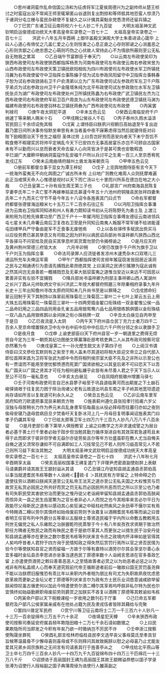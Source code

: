 <!-- { "loadSidebar": true } -->
　　○思州诸洞蛮作乱命信国公汤和为征虏将军江夏侯周德兴为之副帅师从楚王桢讨之时蛮寇出没不常闻王师至辄窜匿山谷退则复出剽掠和等师抵其地恐蛮人惊溃乃于诸洞分屯立栅与蛮民杂耕使不复疑久之以计擒其渠魁余党悉溃师还留兵镇之
　　○丁巳赏广东诸卫征云南将校六十七人钞二千九百锭
　　大明太祖圣神文武钦明启运俊德成功统天大孝高皇帝实录卷之一百七十二
　太祖高皇帝实录卷之一百七十三
　　洪武十八年五月辛酉朔  上御华盖殿文渊阁大学士朱善进读心箴毕  上曰人心道心有倚仗之几盖仁爱之心生则忮害之心息正直之心存则邪诐之心消羞恶之心形则贪鄙之心绝忠悫之心萌则巧伪之心伏故人常持此心不为情欲所蔽则至公无私自无物我之累耳
　　○乙丑端午节宴群臣于奉天门
　　○以云南左布政使吴印为狭西布政使司左布政使狭西都指挥杨贵为河南布政使司左布政使云南右参政宋昱为山西布政使司左布政使天策卫镇抚欧阳相佐为四川布政使司左布政使水军卫所镇抚冯翼为右布政使留守中卫指挥佥事陈爚子信为试左参政凤阳留守中卫指挥佥事韩春子恕为试右参政骁骑右卫千户俞清弟以立为广东布政使司试左参政府军左卫千户陈亨弟贞为试右参政台州卫千户金隆壻朱纯为北平布政使司试左参政致仕水军左卫镇抚张贞为湖广布政使司左布政使处州卫所镇抚陈蠡为右布政使广武卫镇抚左杰为江西布政使司右布政使府军前卫百户周良为山东布政使司左布政使武德卫镇抚马渊为福建布政使司右布政使羽林右卫镇抚蒋彝为广西布政使司左布政使
　　○丙寅罢判禄司
　　○庚午夜太阴犯平道
　　○辛未五色云见
　　○癸酉云南临安府千户纳速丁等来朝人赐米十石
　　○甲戌赐公侯谷人千石　　○丙子泰州久雨水溢渰官民田三千余顷诏免其租
　　○戊寅  上谓侍臣曰朕夙兴视朝日高始退至午复出迨暮乃罢日间所决事务恒默坐审思有未当者虽中夜不寐筹虑得当然后就寝侍臣对曰  陛下励精图治天下苍生之福但  圣体过劳  上曰吾岂好劳而恶安向者天下未宁吾饥不暇食倦不暇寝奖厉将帅平定祸乱今天下已安四方无事高居宴乐亦岂不可顾自古国家未有不以勤而兴以怠而衰者天命去留人心向背皆决于是甚可畏也安敢暇逸
　　○辛巳湖广大庸簳坪朝纳洞蛮寇作乱安福千户所以兵讨平之生禽一百三人至京悉宥死发戍辽东
　　○癸未云南曲靖府越州土酋龙海来朝贡马
　　○甲申五色云见
　　○册前军都督佥事于显女为潭王梓妃
　　○戊子  上览舆地图侍臣有言今天下一统海外蛮夷无不向化舆图之广诚古所未有  上曰地广则教化难周人众则抚摩难遍此正当戒慎天命人心惟德是视纣以天下而亡汤以七十里而兴所系在德岂在地之大小哉
　　○己丑皇第二十孙有烜生周王第三子也
　　○礼部言广州府南海县民陈复亨妻李氏年二十夫亡誓不再嫁奉姑梁氏甚谨今年五十六池州府铜陵县民张祥四妻朱氏年二十九而夫亡守节不易今年五十八诏令各旌表其门曰贞节
　　○命右军都督府都督张德督海运粮米七十五万二千二百余石往辽东
　　○以沔阳卫指挥佥事潘进为云南右卫指挥同知进和州人有勇力颇知读书初从元将陈野先为勇士及  上渡江来附用为花枪先锋累功至广西卫千户十一年擢沔阳卫指挥佥事傅友德征云南进领兵屯七星关未几命署云南后卫复改右卫至是升同知云南夷人叛服不常军储不给进能谨屯田缮甲兵严守备由是军不乏食事无废弛焉
　　○上以各处驿传多赋民出赀买马以应役劳费已甚其孳息又有司取之因为奸利以病民诏兵部尚书温祥卿凡狭西山西北平各驿马不问官给及民自买其孳息听其货鬻勿禁仍令揭榜谕之
　　○是月应天府及黄州荆州常德三府皆大水
　　六月辛卯朔
　　○癸巳改旗手千户所为旗手卫以千户刘玉为指挥佥事
　　○命法司录罪人应流徙者发凉州木速秃杂木口双塔儿三递运所充车夫俾运军需
　　○甲午广西都指挥使司言频年猺寇窃发皆因居近溪洞之民与之相通诱引为患请先捕戮此辈庶绝其党  上曰溪洞之民诱引猺獠为寇此诚有之然其间岂无良善若一概捕戮恐及无辜大扺驭蛮夷之道惟当安近以来远不可因恶以累善非实有左验不宜捕戮
　　○降兵部尚书温祥卿为刑部主事祥卿山西人寓湖州之长兴丁酉从元帅耿炳文守长兴洪武二年授大都督府照磨三年除秦相府录事九年升长史十三年出知儋州寻改太原府同知未几升尚书至是以罪降之
　　○戊戌颁命妇翠云冠制于天下其制饰以珠翠前用珠菊花三珠菊蕊二翠叶二十七叶上翠云五云上用大珠五后用珠菊花一珠菊蕊三翠叶一十四两旁插金翟口衔珠结一双金翟惟公侯一品二品命妇用之三品四品则用金孔雀五品用银鸳鸯六品七品用银练鹊俱镀以金衔珠结一双八品九品用银练鹊以金间抹之衔小珠桃牌一双
　　○辛丑太白昼见自丙申至于是日
　　○乙巳夜流星入太阴
　　○丙午天下府州县佥民丁充力士者万四千二百余人至京命增置锦衣卫中左中右中前中后中中后后六千户所分领之余以隶旗手卫
　　○是夜月食
　　○戊申  上谕吏部臣曰天下府州县官一岁一朝道里之费得无烦劳自今定为三年一朝赍其纪功图册文移藁簿赴部考核吏典二人从其布政司按察司官亦然著为令
　　○庚戌皇第二十一孙允熞生懿文太子第四子也
　　○上阅汉书谓侍臣曰汉文恭俭玄默则有之矣至于用人盖未尽其道初将相大臣迎文帝立之自代邸入即位首拜宋昌为卫将军张武为郎中令而将相列侯宗室大臣不先及之非所以示至公也有一贾谊而不能用至使忧郁愤懑而死窦广国贤欲相之以其皇后弟不可曰恐天下以吾私广国夫以广国之贤其才可任为相何避私嫌乎此皆有未尽善人君之于天下当示人以至公不可存一毫私意也
　　○辛亥太白昼见
　　○自凤翔府抵徽州增置马驿七
　　○壬子河南布政使司言自汜水县蓼子峪至于巩县道临黄河而出颠崖之下土崩石峻驿骑艰于往复民力困于除治询诸父老有云故道出巩县东南之丰子岭其地宽坦遗迹尚存请如所言以复故道可利永久从之
　　○癸丑五色云见
　　○乙卯云南车里军民府知府刀砍遣把事混艮来朝贡方物
　　○旌表蓟州遵化县张拾孝行拾甫六岁父没独与母居稍长力作为养元末兵乱身隶军伍每晨出从役必拜母而往暮归亦如之夜则俟母安寝乃退母尝病目旦夕焚香吁天复卧冰河上几一月母目复明事闻诏旌表其门曰孝子仍蠲其军役　　○丁巳给太原等卫军士四万六千三百九人钞凡八万八千八百余锭
　　○是月吏部引奏下第举人俱授教官  上谕之曰教学之方非求速成譬之为层台者必基于蒉土行千里者必始于跬步但当勉其勤力循序渐进自有其效耳若急遽苟且未得于此而即求于彼非但学者无益尔亦徒劳矣且尔等年方壮盛虽职在教人尤当自脩夫自脩之道又须常存谦抑不可自满即如工人习技常见己不若人则所习益高常见人不若己则所习益下矣汝其勉之
　　大明太祖圣神文武钦明启运俊德成功统天大孝高皇帝实录卷之一百七十三
　太祖高皇帝实录卷之一百七十四
　　洪武十八年秋七月辛酉朔享太庙
　　○癸亥高丽权国事王禑复遣门下评理尹虎密直副使赵胖上表献马请袭爵并请其故王王颛封谥从其请
　　○乙丑镇江丹徒知县胡孟通县丞郭伯高以事当就逮耆民韦栋等数十人诣阙＜锍-釒＞其抚民有方举留之  上特命释之仍遣使往劳以酒敕曰朕闻天道至公无私帝王法天之道亦至公无私夫国之大权惟赏与罚故赏无私赏必因民之所共好而赏之罚无私罚必因民所共恶而罚之所以示至公也乃者有司失职民受其害欲穷治而更张之惟丹徒父老诣阙举留知县胡孟通县丞郭伯高朕闻而惊异夫一县之民生齿寔繁为之官长者非必人人而悦之也今其相率来言必尔平日为政能尽父母斯民之道有以感动其心矣狂澜之中砥柱屹然疾风之余劲草不偃尔实有焉今特赐酒二樽以劳尔其慎终如始毋废前劳则予汝嘉复以酒赐耆民韦栋等而谕之曰昔者明王任官布列中外爵分五等章以五服禄士尊贤造民福于宇内所以命敷五教敕用五刑世无偏党之私人乐雍熙之治朕握乾符抚蒸黎于今十有八年矣孜孜求贤期于致治然职任方隅者无牧民之政而有殃民之患于是欲尽革其人而更张之以措生民于治安丹徒知县胡孟通等亦在更张之数尔耆民韦栋等列状来言令丞之政境内怀泽审如是官得其人矣呜呼昔者人君狩于四方询于民情知政之得失然后赏罚行焉所以官之贤否民情为验今尔等使朕知县官之贤而留福一方故于尔等有嘉特以酒劳尔尔其会享坚尔善心永宜多福时金坛县丞李思进亦坐事当逮邑民丁原德率数十人诣阙言思进在官多善政乞留  上亦遣使赍酒劳之敕曰善善恶恶人之至情故善者必赏之以为劝恶者必惩之以为戒非有所私盖顺人心而奉天道究观前代帝王循斯道者前后一辙故曰国无赏罚虽尧舜不能以治朕缵旧服惟恐有乖比年以来职内外者相为朋比有司尤为失职故夙夜忧虑思欲革故而更新之金坛父老丁原德等列状来言尔为政有方士民乐业词恳意诚咸欲举留朕闻惊叹虽古循吏何以加此今特遣使劳尔酒二樽尔其享焉呜呼朕非私尔特为民也尔宜慎终如始益勤厥职毋废前劳则爵赏之加朕实不吝复以酒赐丁原德等其敕谕如韦栋
　　○丙寅命户部以天下税粮课程一岁收用之数刊石于厅事
　　○己巳命五军都督府及户部凡公侯家属亲戚有在他处占籍为民及隶戎伍者皆除其藉给与完聚
　　○罢四川普定军民府　　○赏宁川等卫征云南将士二万一千三百六十人钞凡一十三万一百余锭绵布三万五千六十余疋
　　○夜填星犯天樽
　　○辛未狭西布政使司按察司奏延安府属县频年欺隐田粮十二万七千余石请如数徵之
　　○上曰民果欺隐所司当即发之今积有年矣乃欲一时徵纳岂不厉民不许
　　○壬申浙江按察使陶晟坐罪死
　　○癸酉礼部言桂林府临桂县民李文选早丧父事母莫氏至孝具甘旨候寒温晨昏不少懈母喜则喜母或不乐则拜问其故致婉辞以慰之必母喜乃止尤能友爱其兄弟乡闾宗族称之无间言有司请表其行于旌善亭从之　　○甲戌给北平燕山等卫士卒七万四千三百余人钞凡一十四万九千九百锭绵布四十四万三千匹绵花一十三万八千斤
　　○诏颁诰于高丽国封王禑为高丽国王其故王颛赐谥恭愍以国子学录张溥为诏使行人叚裕副之国子典簿周倬为诰使行人雒英副之
